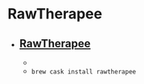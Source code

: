 # RawTherapee
- [RawTherapee](https://rawtherapee.com/)
  - 
  - 
  - `brew cask install rawtherapee`
